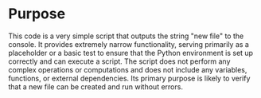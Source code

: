 # Purpose
This code is a very simple script that outputs the string "new file" to the console. It provides extremely narrow functionality, serving primarily as a placeholder or a basic test to ensure that the Python environment is set up correctly and can execute a script. The script does not perform any complex operations or computations and does not include any variables, functions, or external dependencies. Its primary purpose is likely to verify that a new file can be created and run without errors.
